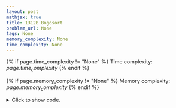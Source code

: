 ```yaml
---
layout: post
mathjax: true
title: 1312B Bogosort
problem_url: None
tags: None
memory_complexity: None
time_complexity: None
---
```




{% if page.time_complexity != "None" %}
Time complexity: ${{ page.time_complexity }}$
{% endif %}

{% if page.memory_complexity != "None" %}
Memory complexity: ${{ page.memory_complexity }}$
{% endif %}

<details>
<summary>
<p style="display:inline">Click to show code.</p>
</summary>
```cpp
{% raw %}
using namespace std;
const int NMAX = 100 + 11;
int n, a[NMAX];
int main(void)
{
    int t;
    cin >> t;
    while (t--)
    {
        cin >> n;
        for (int i = 0; i < n; ++i)
            cin >> a[i];
        sort(a, a + n, greater<int>());
        for (int i = 0; i < n; ++i)
            cout << a[i] << " ";
        cout << endl;
    }
    return 0;
}

{% endraw %}
```
</details>

